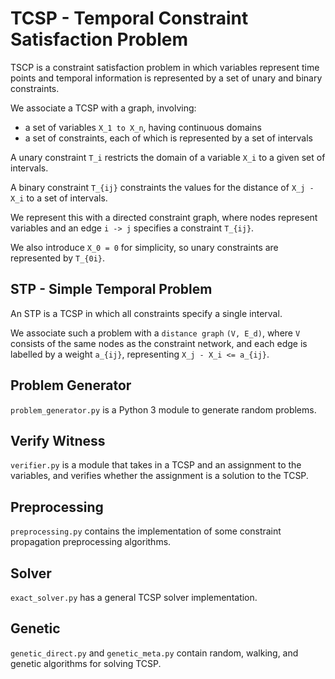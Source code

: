 # TCSP - Temporal Constraint Satisfaction Problem

TSCP is a constraint satisfaction problem in which variables represent time
points and temporal information is represented by a set of unary and binary
constraints.

We associate a TCSP with a graph, involving:
- a set of variables `X_1 to X_n`, having continuous domains
- a set of constraints, each of which is represented by a set of intervals

A unary constraint `T_i` restricts the domain of a variable `X_i` to a
given set of intervals.

A binary constraint `T_{ij}` constraints the values for the distance of
`X_j - X_i` to a set of intervals.

We represent this with a directed constraint graph, where nodes represent
variables and an edge `i -> j` specifies a constraint `T_{ij}`.

We also introduce `X_0 = 0` for simplicity, so unary constraints are
represented by `T_{0i}`.

## STP - Simple Temporal Problem

An STP is a TCSP in which all constraints specify a single interval.

We associate such a problem with a `distance graph` `(V, E_d)`, where `V`
consists of the same nodes as the constraint network, and each edge is
labelled by a weight `a_{ij}`, representing `X_j - X_i <= a_{ij}`.

## Problem Generator

`problem_generator.py` is a Python 3 module to generate random problems.

## Verify Witness

`verifier.py` is a module that takes in a TCSP and an assignment to
the variables, and verifies whether the assignment is a solution to the TCSP.

## Preprocessing

`preprocessing.py` contains the implementation of some constraint propagation
preprocessing algorithms.

## Solver

`exact_solver.py` has a general TCSP solver implementation.

## Genetic

`genetic_direct.py` and `genetic_meta.py` contain random, walking, and genetic
algorithms for solving TCSP.

